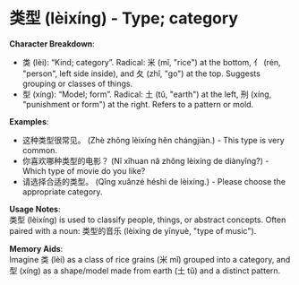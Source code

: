 # **类型 (lèixíng) - Type; category**

**Character Breakdown**:  
- 类 (lèi): “Kind; category”. Radical: 米 (mǐ, "rice") at the bottom, 亻 (rén, "person", left side inside), and 夂 (zhǐ, "go") at the top. Suggests grouping or classes of things.  
- 型 (xíng): “Model; form”. Radical: 土 (tǔ, "earth") at the left, 刑 (xíng, "punishment or form") at the right. Refers to a pattern or mold.

**Examples**:  
- 这种类型很常见。 (Zhè zhǒng lèixíng hěn chángjiàn.) - This type is very common.  
- 你喜欢哪种类型的电影？ (Nǐ xǐhuan nǎ zhǒng lèixíng de diànyǐng?) - Which type of movie do you like?  
- 请选择合适的类型。 (Qǐng xuǎnzé héshì de lèixíng.) - Please choose the appropriate category.

**Usage Notes**:  
类型 (lèixíng) is used to classify people, things, or abstract concepts. Often paired with a noun: 类型的音乐 (lèixíng de yīnyuè, "type of music").

**Memory Aids**:  
Imagine 类 (lèi) as a class of rice grains (米 mǐ) grouped into a category, and 型 (xíng) as a shape/model made from earth (土 tǔ) and a distinct pattern.